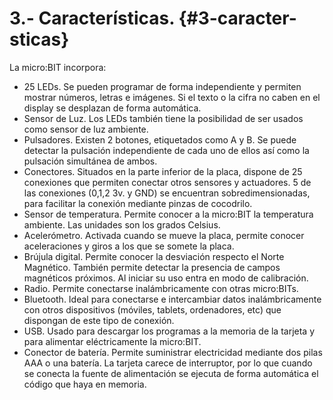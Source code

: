 # 3.- Características. {#3-caracter-sticas}

La micro:BIT incorpora:

*   25 LEDs. Se pueden programar de forma independiente y permiten mostrar números, letras e imágenes. Si el texto o la cifra no caben en el display se desplazan de forma automática.
*   Sensor de Luz. Los LEDs también tiene la posibilidad de ser usados como sensor de luz ambiente.
*   Pulsadores. Existen 2 botones, etiquetados como A y B. Se puede detectar la pulsación independiente de cada uno de ellos así como la pulsación simultánea de ambos.
*   Conectores. Situados en la parte inferior de la placa, dispone de 25 conexiones que permiten conectar otros sensores y actuadores. 5 de las conexiones (0,1,2 3v. y GND) se encuentran sobredimensionadas, para facilitar la conexión mediante pinzas de cocodrilo.
*   Sensor de temperatura. Permite conocer a la micro:BIT la temperatura ambiente. Las unidades son los grados Celsius.
*   Acelerómetro. Activada cuando se mueve la placa, permite conocer aceleraciones y giros a los que se somete la placa.
*   Brújula digital. Permite conocer la desviación respecto el Norte Magnético. También permite detectar la presencia de campos magnéticos próximos. Al iniciar su uso entra en modo de calibración.
*   Radio. Permite conectarse inalámbricamente con otras micro:BITs.
*   Bluetooth. Ideal para conectarse e intercambiar datos inalámbricamente con otros dispositivos (móviles, tablets, ordenadores, etc) que dispongan de este tipo de conexión.
*   USB. Usado para descargar los programas a la memoria de la tarjeta y para alimentar eléctricamente la micro:BIT.
*   Conector de batería. Permite suministrar electricidad mediante dos pilas AAA o una batería. La tarjeta carece de interruptor, por lo que cuando se conecta la fuente de alimentación se ejecuta de forma automática el código que haya en memoria.